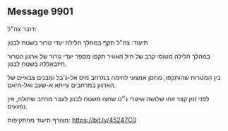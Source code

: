 ## Message 9901

דובר צה"ל:

תיעוד: צה"ל תקף במהלך הלילה יעדי טרור בשטח לבנון

במהלך הלילה מטוסי קרב של חיל האוויר תקפו מספר יעדי טרור של ארגון הטרור חיזבאללה בשטח לבנון.

בין המטרות שהותקפו, מחסן אמצעי לחימה במרחב מיס אל-ג'בל ומבנים צבאיים של הארגון במרחבים עייתא א-שעב ואל-חיאם.

לפני זמן קצר זוהו שלושה שיגורי נ״ט שחצו משטח לבנון לעבר מרחב שתולה, אין נפגעים.

מצורף תיעוד מהתקיפות: https://bit.ly/45247C0

